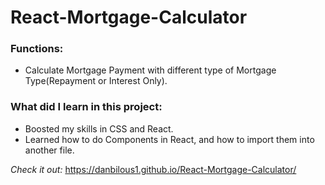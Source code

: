 # React-Mortgage-Calculator

### Functions:
- Calculate Mortgage Payment with different type of Mortgage Type(Repayment or Interest Only).

### What did I learn in this project:
- Boosted my skills in CSS and React.
- Learned how to do Components in React, and how to import them into another file.

*Check it out:* https://danbilous1.github.io/React-Mortgage-Calculator/

